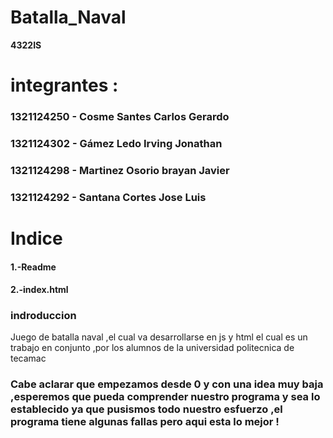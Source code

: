 # Batalla_Naval

**4322IS**


# integrantes :

### 1321124250 - Cosme Santes Carlos Gerardo
### 1321124302 - Gámez Ledo Irving Jonathan
### 1321124298 - Martinez Osorio brayan Javier
### 1321124292 - Santana Cortes Jose Luis


# Indice

#### 1.-Readme 
#### 2.-index.html

### indroduccion

Juego de batalla naval ,el cual va desarrollarse en js y html
el cual es un trabajo en conjunto ,por los alumnos de la universidad politecnica de tecamac




### Cabe aclarar que empezamos desde 0 y con una idea muy baja ,esperemos que pueda comprender nuestro programa y sea lo establecido ya que pusismos todo nuestro esfuerzo ,el programa tiene algunas fallas pero aqui esta lo mejor !
###

